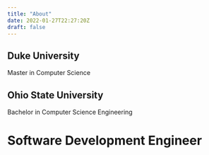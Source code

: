 ```yaml
---
title: "About"
date: 2022-01-27T22:27:20Z
draft: false
---
```



## Duke University

Master in Computer Science 
## Ohio State University

Bachelor in Computer Science Engineering

# Software Development Engineer
